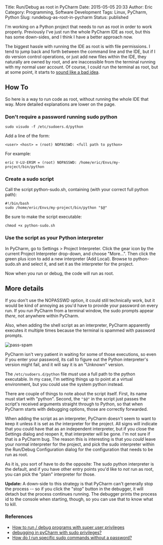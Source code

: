 Title: Run/Debug as root in PyCharm
Date: 2015-05-05 20:33
Author: Eric
Category: Programming, Software Development
Tags: Linux, PyCharm, Python
Slug: rundebug-as-root-in-pycharm
Status: published

I'm working on a Python project that needs to run as root in order to
work properly. Previously I've just run the whole PyCharm IDE as root,
but this has some down-sides, and I think I have a better approach now.

<!--more-->

The biggest hassle with running the IDE as root is with file
permissions. I tend to jump back and forth between the command line and
the IDE, but if I do version control operations, or just add new files
within the IDE, they naturally are owned by root, and are inaccessible
from the terminal running with my normal user account. Of course, I
could run the terminal as root, but at some point, it starts to [sound
like a bad
idea](http://unix.stackexchange.com/questions/1052/concern-about-logging-in-as-root-overrated).

How To
------

So here is a way to run code as root, without running the whole IDE that
way. More detailed explanations are lower on the page.

### Don't require a password running sudo python

    sudo visudo -f /etc/sudoers.d/python

Add a line of the form:

    <user> <host> = (root) NOPASSWD: <full path to python>

For example:

    eric V-LU-ERSM = (root) NOPASSWD: /home/eric/Envs/my-project/bin/python

### Create a sudo script

Call the script python-sudo.sh, containing (with your correct full
python path):

    #!/bin/bash
    sudo /home/eric/Envs/my-project/bin/python "$@"

Be sure to make the script executable:

    chmod +x python-sudo.sh

### Use the script as your Python interpreter

In PyCharm, go to Settings &gt; Project Interpreter. Click the gear icon
by the current Project Interpreter drop-down, and choose "More…". Then
click the green plus icon to add a new interpreter (Add Local). Browse
to python-sudo.sh and select it, and set it as the interpreter for the
project.

Now when you run or debug, the code will run as root.

More details
------------

If you don't use the NOPASSWD option, it could still technically work,
but it would be kind of annoying as you'd have to provide your password
on every run. If you run PyCharm from a terminal window, the sudo
prompts appear *there*, not anywhere within PyCharm.

Also, when adding the shell script as an interpreter, PyCharm apparently
executes it multiple times because the terminal is spammed with password
prompts.

![pass-spam]({filename}/images/pass-spam.png)

PyCharm isn't very patient in waiting for some of those executions, so even if
you enter your password, its call to figure out the Python interpreter's
version might fail, and it will say it is an "Unknown" version.

The `/etc/sudoers.d/python` file *must* use a full path to the python
executable. In my case, I'm setting things up to point at a virtual
environment, but you could use the system python instead.

There are couple of things to note about the script itself. First, its
name must start with "python". Second, the `"$@"` in the script just
passes the script's received arguments straight through to Python, so
that when PyCharm starts with debugging options, those are correctly
forwarded.

When adding the script as an interpreter, PyCharm doesn't seem to want
to keep it unless it is set as *the* interpreter for the project. All
signs will indicate that you could have that as an independent
interpreter, but if you close the Settings dialog and reopen it, that
interpreter will be gone. I'm not sure if that is a PyCharm bug. The
reason this is interesting is that you *could* leave your normal
interpreter for the project, and pick the sudo interpreter within the
Run/Debug Configuration dialog for the configuration that needs to be
run as root.

As it is, you sort of have to do the opposite: The sudo python
interpreter is the default, and if you have other entry points you'd
like to *not* run as root, you can pick the "plain" interpreter for
those.

**Update:** A down-side to this strategy is that PyCharm can't generally
stop the process -- so if you click the "stop" button in the debugger,
it will detach but the process continues running. The debugger prints
the process id to the console when starting, though, so you can use that
to know what to kill.

### References

-   [How to run / debug programs with super user
    privileges](http://forum.jetbrains.com/thread/PyCharm-424)
-   [debugging in pyCharm with sudo
    privileges?](http://stackoverflow.com/questions/14299509/debugging-in-pycharm-with-sudo-privileges)
-   [How do I run specific sudo commands without a
    password?](http://askubuntu.com/questions/159007/how-do-i-run-specific-sudo-commands-without-a-password)

